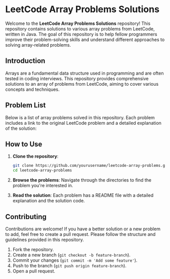# LeetCode Array Problems Solutions

Welcome to the **LeetCode Array Problems Solutions** repository! This repository contains solutions to various array problems from LeetCode, written in Java. The goal of this repository is to help fellow programmers improve their problem-solving skills and understand different approaches to solving array-related problems.

## Introduction

Arrays are a fundamental data structure used in programming and are often tested in coding interviews. This repository provides comprehensive solutions to an array of problems from LeetCode, aiming to cover various concepts and techniques.

## Problem List

Below is a list of array problems solved in this repository. Each problem includes a link to the original LeetCode problem and a detailed explanation of the solution:



## How to Use

1. **Clone the repository**:
    ```bash
    git clone https://github.com/yourusername/leetcode-array-problems.git
    cd leetcode-array-problems
    ```

2. **Browse the problems**: Navigate through the directories to find the problem you're interested in.

3. **Read the solution**: Each problem has a README file with a detailed explanation and the solution code.

## Contributing

Contributions are welcome! If you have a better solution or a new problem to add, feel free to create a pull request. Please follow the structure and guidelines provided in this repository.

1. Fork the repository.
2. Create a new branch (`git checkout -b feature-branch`).
3. Commit your changes (`git commit -m 'Add some feature'`).
4. Push to the branch (`git push origin feature-branch`).
5. Open a pull request.
